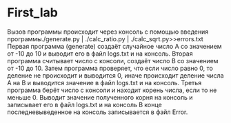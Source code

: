 # First_lab
Вызов программы происходит через консоль с помощью введения программы./generate.py | ./calc_ratio.py | ./calc_sqrt.py>>errors.txt
Первая программа (generate) создаёт случайное число A со значением от -10 до 10 и выводит его в файл logs.txt и на консоль.
Вторая программа считывает число с консоли, создаёт число B со значением от -10 до 10. Затем программа проверяет, что если число равно 0, то деление не происходит и выводится 0, иначе происходит деление числа A на B и выводится значение в файл logs.txt и на консоль.
Третья программа берёт число с консоли и находит корень числа, если то не меньше 0. Выводит значение полученного корня на консоль и записывает его в файл logs.txt и на консоль
В конце последневыведенное на консоль записывается в файл Error.
